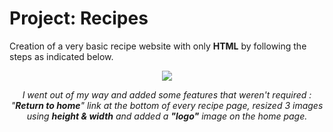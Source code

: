 # Project: Recipes
<p>Creation of a very basic recipe website with only <strong>HTML</strong> by following the steps as indicated below.</p>
<p align="center">
<img src="https://i.ibb.co/tHcxyRS/instructions.png">
</p>
<p align="center"><em>I went out of my way and added some features that weren't required : "<strong>Return to home</strong>" link at the bottom of every recipe page, resized 3 images using <strong>height & width</strong> and added a <strong>"logo"</strong> image on the home page.</em></p>
